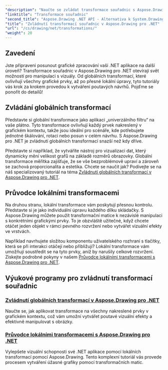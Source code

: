 ```yaml
---
"description": "Naučte se zvládat transformace souřadnic s Aspose.Drawing pro .NET. Objevte, jak implementovat globální a lokální transformace pro vizuální dokonalost."
"linktitle": "Transformace souřadnic"
"second_title": "Aspose.Drawing .NET API - Alternativa k System.Drawing.Common"
"title": "Zvládnutí transformací souřadnic v Aspose.Drawing pro .NET"
"url": "/cs/drawing/net/transformations/"
"weight": 20
---
```


## Zavedení

Jste připraveni posunout grafické zpracování vaší .NET aplikace na další úroveň? Transformace souřadnic v Aspose.Drawing pro .NET otevírají svět možností pro manipulaci s vizuály. Od globálních transformací, které ovlivňují všechny grafické prvky, až po přesné lokální úpravy, tyto tutoriály vás krok za krokem provedou k vytváření poutavých návrhů. Pojďme se ponořit do detailů!

## Zvládání globálních transformací

Představte si globální transformace jako aplikaci „univerzálního filtru“ na vaše plátno. Tyto transformace ovlivňují každý prvek nakreslený v grafickém kontextu, takže jsou ideální pro scénáře, kde potřebujete jednotné škálování, rotaci nebo posun v celém návrhu. S Aspose.Drawing pro .NET je zvládnutí globálních transformací snazší než kdy dříve.

Představte si například, že vytváříte nástroj pro vizualizaci dat, který dynamicky mění velikost grafů na základě rozměrů obrazovky. Globální transformace měřítka zajišťuje, že se vše bezproblémově upraví a zároveň se zachová proporcionalita a estetika. Chcete se naučit jak? Podívejte se na náš specializovaný tutoriál na téma [Zvládnutí globálních transformací v Aspose.Drawing pro .NET](./mastering-global-transformations/).

## Průvodce lokálními transformacemi

Na druhou stranu, lokální transformace vám poskytují přesnou kontrolu. Představte si je jako individuální úpravu každého dílku skládačky. S Aspose.Drawing můžete použít transformační matice k nezávislé manipulaci s konkrétními grafickými prvky. To je obzvláště užitečné, když chcete otáčet jeden objekt v rámci pevného rozvržení nebo vytvářet vizuální efekty ve vrstvách.

Například navrhujete složitou komponentu uživatelského rozhraní s tlačítky, která se při interakci otáčejí nebo přibližují? Lokální transformace vám umožňují soustředit se na tyto prvky, aniž by narušily celkové rozvržení. Získejte podrobné pokyny v našem [Průvodce lokálními transformacemi s Aspose.Drawing pro .NET](./guide-to-local-transformation/).

## Výukové programy pro zvládnutí transformací souřadnic
### [Zvládnutí globálních transformací v Aspose.Drawing pro .NET](./mastering-global-transformations/)
Naučte se, jak aplikovat transformace na všechny nakreslené prvky v grafickém kontextu, což vám umožní vytvářet poutavé vizuální efekty a efektivně manipulovat s obrázky.
### [Průvodce lokálními transformacemi s Aspose.Drawing pro .NET](./guide-to-local-transformation/)
Vylepšete vizuální schopnosti své .NET aplikace pomocí lokálních transformací pomocí Aspose.Drawing. Tento komplexní tutoriál vás provede procesem vytváření úžasné grafiky pomocí transformačních matic.